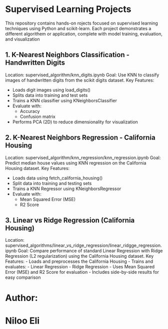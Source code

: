 # Supervised Learning Projects 
This repository contains hands-on rojects focused on supervised learning techniques using Python and scikit-learn.
Each project demonstrates a different algorithem or application, complete with model training, evaluation, and visualization

## 1. K-Nearest Neighbors Classification - Handwritten Digits
   Location: supervised_algorithm/knn_digits.ipynb
   Goal: Use KNN to classify images of handwritten digits from the scikit digits dataset.
   Key Features:
   - Loads digit images using load_digits()
   - Splits data into training and test sets
   - Trains a KNN classifier using KNeighborsClassifier
   - Evaluate with:
       - Accuracy
       - Confusion matrix
   - Performs PCA (2D) to reduce dimensionality for visualization
  
## 2. K-Nearest Neighbors Regression - California Housing
   Location: supervised_algorithm/knn_regression/knn_regression.ipynb
   Goal: Predict median house values using KNN regression on the California Housing dataset.
   Key Features:
   - Loads data using fetch_california_housing()
   - Split data into training and testing sets
   - Trains a KNN Regressor using KNeighborsRegressor
   - Evaluate with:
       - Mean Squared Error (MSE)
       - R2 Score
## 3. Linear vs Ridge Regression (California Housing)
   Location: supervised_algorithms/linear_vs_ridge_regression/linear_ridgge_regression.ipynb
   Goal: Compare performance of standard Linear Regression with Ridge Regression (L2 regularization) using the California Housing dataset.
   Key Features:
     - Loads and preprocesses the California Housing
     - Trains and evaluates:
       - Linear Regression
       - Ridge Regression
     - Uses Mean Squared Error (MSE) and R2 Score for evaluation
     - Includes side-by-side results for easy comparison


















     
# Author:
# Niloo Eli
